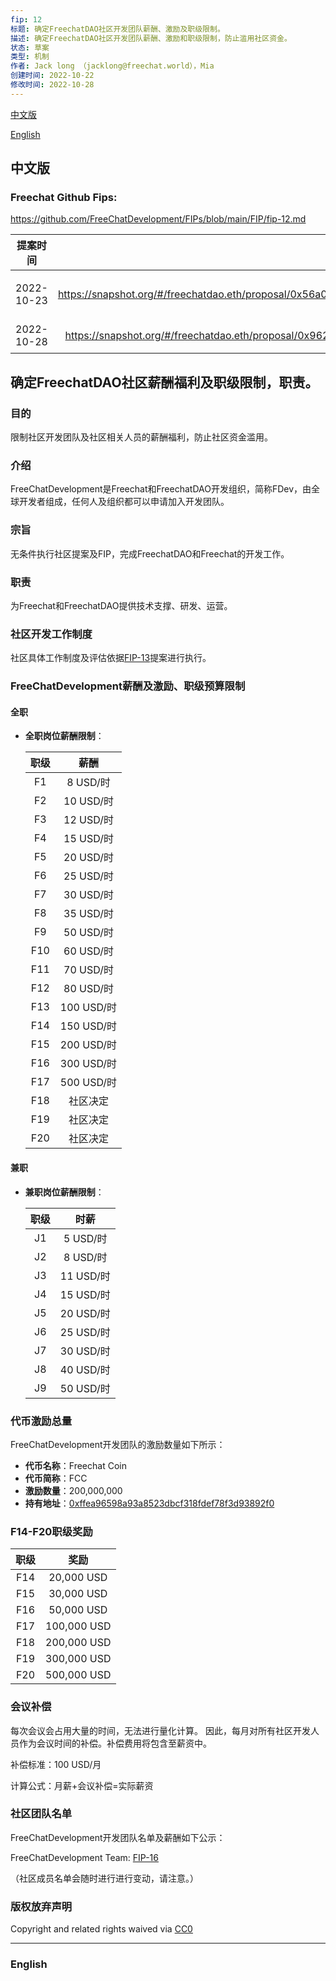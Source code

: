 ```yaml
---
fip: 12
标题: 确定FreechatDAO社区开发团队薪酬、激励及职级限制。
描述: 确定FreechatDAO社区开发团队薪酬、激励和职级限制，防止滥用社区资金。
状态: 草案
类型: 机制
作者: Jack long （jacklong@freechat.world），Mia
创建时间: 2022-10-22
修改时间: 2022-10-28
---
```


[中文版](#1)

[English](#2)

<h2 id="1">中文版</h2>

### Freechat Github Fips:

https://github.com/FreeChatDevelopment/FIPs/blob/main/FIP/fip-12.md

|    提案时间    |                                                         链接                                                         |  结果 |
| :--------: | :----------------------------------------------------------------------------------------------------------------: | :-: |
| 2022-10-23 | https://snapshot.org/#/freechatdao.eth/proposal/0x56a07c7f382b5a66aecc1ebaf2ebad39e493760402357f5071bb1ebb2949d71d | 未通过 |
| 2022-10-28 | https://snapshot.org/#/freechatdao.eth/proposal/0x962a124269aa46e3cfa1f78f2b5a85468cac7bc5a9193b92bfef5a0aef1fac5d |  通过 |

## 确定FreechatDAO社区薪酬福利及职级限制，职责。

### 目的

限制社区开发团队及社区相关人员的薪酬福利，防止社区资金滥用。

### 介绍

FreeChatDevelopment是Freechat和FreechatDAO开发组织，简称FDev，由全球开发者组成，任何人及组织都可以申请加入开发团队。

### 宗旨

无条件执行社区提案及FIP，完成FreechatDAO和Freechat的开发工作。

### 职责

为Freechat和FreechatDAO提供技术支撑、研发、运营。

### 社区开发工作制度

社区具体工作制度及评估依据[FIP-13](https://github.com/FreeChatDevelopment/FIPs/blob/main/FIP/fip-13.md)提案进行执行。

### FreeChatDevelopment薪酬及激励、职级预算限制

#### 全职

*   **全职岗位薪酬限制**：

    |  职级 |     薪酬    |
    | :-: | :-------: |
    |  F1 |  8 USD/时  |
    |  F2 |  10 USD/时 |
    |  F3 |  12 USD/时 |
    |  F4 |  15 USD/时 |
    |  F5 |  20 USD/时 |
    |  F6 |  25 USD/时 |
    |  F7 |  30 USD/时 |
    |  F8 |  35 USD/时 |
    |  F9 |  50 USD/时 |
    | F10 |  60 USD/时 |
    | F11 |  70 USD/时 |
    | F12 |  80 USD/时 |
    | F13 | 100 USD/时 |
    | F14 | 150 USD/时 |
    | F15 | 200 USD/时 |
    | F16 | 300 USD/时 |
    | F17 | 500 USD/时 |
    | F18 |    社区决定   |
    | F19 |    社区决定   |
    | F20 |    社区决定   |

#### 兼职

*   **兼职岗位薪酬限制**：

    |  职级 |    时薪    |
    | :-: | :------: |
    |  J1 |  5 USD/时 |
    |  J2 |  8 USD/时 |
    |  J3 | 11 USD/时 |
    |  J4 | 15 USD/时 |
    |  J5 | 20 USD/时 |
    |  J6 | 25 USD/时 |
    |  J7 | 30 USD/时 |
    |  J8 | 40 USD/时 |
    |  J9 | 50 USD/时 |

### 代币激励总量

FreeChatDevelopment开发团队的激励数量如下所示：

* **代币名称**：Freechat Coin
* **代币简称**：FCC
* **激励数量**：200,000,000
* **持有地址**：[0xffea96598a93a8523dbcf318fdef78f3d93892f0](https://etherscan.io/token/0x171b1daefac13a0a3524fcb6beddc7b31e58e079?a=0xffea96598a93a8523dbcf318fdef78f3d93892f0)

### F14-F20职级奖励

|  职级 |      奖励     |
| :-: | :---------: |
| F14 |  20,000 USD |
| F15 |  30,000 USD |
| F16 |  50,000 USD |
| F17 | 100,000 USD |
| F18 | 200,000 USD |
| F19 | 300,000 USD |
| F20 | 500,000 USD |

### 会议补偿

每次会议会占用大量的时间，无法进行量化计算。 因此，每月对所有社区开发人员作为会议时间的补偿。补偿费用将包含至薪资中。

补偿标准：100 USD/月

计算公式：月薪+会议补偿=实际薪资

### 社区团队名单

FreeChatDevelopment开发团队名单及薪酬如下公示：

FreeChatDevelopment Team: [FIP-16](https://github.com/FreeChatDevelopment/FIPs/blob/main/FIP/fip-16.md)

（社区成员名单会随时进行进行变动，请注意。）

### 版权放弃声明

Copyright and related rights waived via [CC0](https://github.com/ethereum/EIPs/blob/master/LICENSE.md)

-------------------------

<h3 id="2">English</h3>